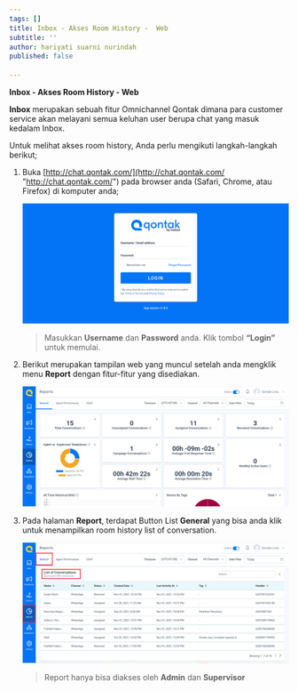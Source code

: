 ```yaml
---
tags: []
title: Inbox - Akses Room History -  Web
subtitle: ''
author: hariyati suarni nurindah
published: false

---
```

**Inbox - Akses Room History - Web**

**Inbox** merupakan sebuah fitur Omnichannel Qontak dimana para customer service akan melayani semua keluhan user berupa chat yang masuk kedalam Inbox.

Untuk melihat akses room history, Anda perlu mengikuti langkah-langkah berikut;

1. Buka [http://chat.qontak.com/](http://chat.qontak.com/ "http://chat.qontak.com/") pada browser anda (Safari, Chrome, atau Firefox) di komputer anda;

   ![](/uploads/login-qontak-c.png)

   > Masukkan **Username** dan **Password** anda. Klik tombol **“Login”** untuk memulai.
2. Berikut merupakan tampilan web yang muncul setelah anda mengklik menu **Report** dengan fitur-fitur yang disediakan.

   ![](/uploads/history2.PNG)
3. Pada halaman **Report**, terdapat Button List **General** yang bisa anda klik untuk menampilkan room history list of conversation.

   ![](/uploads/history.PNG)

   > Report hanya bisa diakses oleh **Admin** dan **Supervisor**